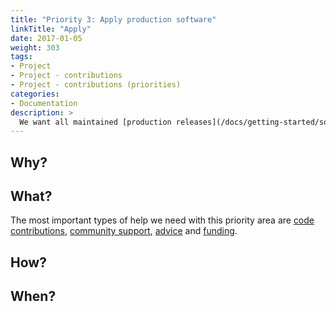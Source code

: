 ```yaml
---
title: "Priority 3: Apply production software"
linkTitle: "Apply"
date: 2017-01-05
weight: 303
tags:
- Project
- Project - contributions
- Project - contributions (priorities)
categories:
- Documentation
description: >
  We want all maintained [production releases](/docs/getting-started/software/status/production-releases/) of our [software](/docs/getting-started/software/) to be used to implement replications and generalisations of the original studies for which that software was developed.
---
```


## Why?

## What?
The most important types of help we need with this priority area are [code contributions](/docs/contribution-guidelines/contribution-types/code/), [community support](/docs/contribution-guidelines/contribution-types/community/), [advice](/docs/contribution-guidelines/contribution-types/advisory/) and [funding](/docs/contribution-guidelines/contribution-types/funding/).

## How?

## When?

